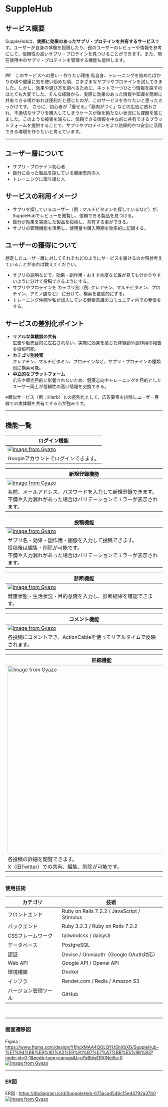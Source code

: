 # SuppleHub
## サービス概要
SuppleHubは、**実際に効果のあったサプリ・プロテインを共有するサービス**です。ユーザーが自身の体験を投稿したり、他のユーザーのレビューや情報を参考にして、信頼性の高いサプリ・プロテインを見つけることができます。また、現在使用中のサプリ・プロテインを管理する機能も提供します。

---

##　このサービスへの思い・作りたい理由
私自身、トレーニングを始めたばかりの頃や健康に気を使い始めた頃、さまざまなサプリやプロテインを試してきました。しかし、効果や選び方を調べるために、ネットで一つひとつ情報を探すのはとても大変でした。そんな経験から、実際に効果のあった情報や知識を簡単に共有できる場があれば便利だと感じたのが、このサービスを作りたいと思ったきっかけです。
さらに、初心者が「痩せる」「筋肉がつく」などの広告に惑わされ、不適切なサプリを購入してしまうケースが後を絶たない状況にも課題を感じました。このような被害を減らし、信頼できる情報を中立的に共有できるプラットフォームを提供することで、サプリやプロテインをより効果的かつ安全に活用できる環境を作りたいと考えています。

---

## ユーザー層について
- サプリ・プロテイン初心者
- 自分に合った製品を探している健康志向の人
- トレーニングに取り組む人

## サービスの利用イメージ
- サプリを探しているユーザー（例：マルチビタミンを探しているなど）が、SuppleHubでレビューを閲覧し、信頼できる製品を見つける。  
- 自分が効果を実感した製品を投稿し、共有する事ができる。  
- サプリの管理機能を活用し、使用量や購入時期を効率的に記録する。

## ユーザーの獲得について
想定したユーザー層に対してそれぞれどのようにサービスを届けるのか現状考えていることがあれば教えてください。
- サプリの説明などで、効果・副作用・おすすめ度など誰が見ても分かりやすいように分けて投稿できるようにする。
- サプリやプロテインを カテゴリ別（例: クレアチン、マルチビタミン、プロテイン、アミノ酸など） に分けて、検索を直感的にする。
- トレーニング仲間や私が加入している健康意識のコミュニティ内での発信をする。

## サービスの差別化ポイント
- **リアルな体験談の共有**  
  広告や販売目的に左右されない、実際に効果を感じた体験談や副作用の報告を投稿可能。
- **カテゴリ別検索**  
  クレアチン、マルチビタミン、プロテインなど、サプリ・プロテインの種類別に検索可能。
- **中立的なプラットフォーム**  
  広告や販売目的に影響されないため、健康志向やトレーニングを目的としたユーザー同士が信頼性の高い情報を交換できる。

※類似サービス（例：iHerb）との差別化として、広告要素を排除しユーザー目線での実体験を共有できる点が強みです。

---

## 機能一覧
| ログイン機能 |
|-|
| [![Image from Gyazo](https://i.gyazo.com/f212ec5dcd1c2c22f35712fc4d412637.gif)](https://gyazo.com/f212ec5dcd1c2c22f35712fc4d412637) | 
| Googleアカウントでログインできます。  |

| 新規登録機能 |
|-|
| [![Image from Gyazo](https://i.gyazo.com/9e7878f8ee6569f28ec81eb2ce2a0f39.gif)](https://gyazo.com/9e7878f8ee6569f28ec81eb2ce2a0f39) |
| 名前、メールアドレス、パスワードを入力して新規登録できます。<br>不備や入力漏れがあった場合はバリデーションでエラーが表示されます。  |

| 投稿機能 |
|-|
| [![Image from Gyazo](https://i.gyazo.com/357ff05c76d4f7423b6e7a17d1d476c4.gif)](https://gyazo.com/357ff05c76d4f7423b6e7a17d1d476c4) |
| サプリ名・効果・副作用・画像を入力して投稿できます。<br>投稿後は編集・削除が可能です。<br>不備や入力漏れがあった場合はバリデーションでエラーが表示されます。 |

| 診断機能 |
|-|
| [![Image from Gyazo](https://i.gyazo.com/85ae214034337392030b94042da6a522.gif)](https://gyazo.com/85ae214034337392030b94042da6a522) |
| 健康状態・生活状況・目的意識を入力し、診断結果を確認できます。 |

| コメント機能 |
|-|
| [![Image from Gyazo](https://i.gyazo.com/09e8ad612432968de16597dc45ae365a.gif)](https://gyazo.com/09e8ad612432968de16597dc45ae365a) |
| 各投稿にコメントでき、ActionCableを使ってリアルタイムで反映されます。 |

| 詳細機能 |
|-|
| <a href="https://gyazo.com/773e702ea3b489db1259b1bedb47a19e"><img src="https://i.gyazo.com/773e702ea3b489db1259b1bedb47a19e.jpg" alt="Image from Gyazo" width="600"/></a> |
| 各投稿の詳細を閲覧できます。<br>X（旧Twitter）での共有、編集、削除が可能です。  |

---

### 使用技術

| カテゴリ | 技術 |
| --- | --- | 
| フロントエンド | Ruby on Rails 7.2.2 / JavaScript / Stimulus |
| バックエンド | Ruby 3.2.3 / Ruby on Rails 7.2.2 |
| CSSフレームワーク | tailwindcss / daisyUI |
| データベース | PostgreSQL |
| 認証 | Devise / Omniauth（Google OAuth対応） |
| Web API | Google API / Openai API|
| 環境構築 | Docker |
| インフラ | Render.com / Redis / Amazon S3 |
| バージョン管理ツール | GitHub |
<br>



---

### 画面遷移図
Figma：https://www.figma.com/design/YfjhckMAA4QOLQYUShXbXG/SuppleHub-%E7%94%BB%E9%9D%A2%E9%81%B7%E7%A7%BB%E5%9B%B3?node-id=0-1&node-type=canvas&t=uYsBbisERXiNej5u-0
[![Image from Gyazo](https://i.gyazo.com/5822607de891c2b555b5c6b5e1e8d111.png)](https://gyazo.com/5822607de891c2b555b5c6b5e1e8d111)

---

### ER図
ER図 : https://dbdiagram.io/d/SupppleHub-675acad546c15ed4792a37b0
[![Image from Gyazo](https://i.gyazo.com/d8793632d928a459f6302b249cb9b10c.png)](https://gyazo.com/d8793632d928a459f6302b249cb9b10c)